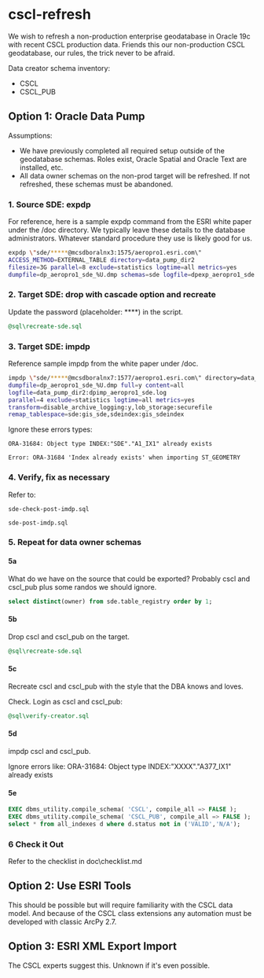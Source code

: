 # cscl-refresh

We wish to refresh a non-production enterprise geodatabase in Oracle 19c with recent CSCL production data. Friends this our non-production CSCL geodatabase, our rules, the trick never to be afraid. 

Data creator schema inventory:

* CSCL
* CSCL_PUB

## Option 1: Oracle Data Pump

Assumptions:

* We have previously completed all required setup outside of the geodatabase schemas.  Roles exist, Oracle Spatial and Oracle Text are installed, etc.
* All data owner schemas on the non-prod target will be refreshed.  If not refreshed, these schemas must be abandoned.


### 1. Source SDE: expdp

For reference, here is a sample expdp command from the ESRI white paper under the /doc directory. We typically leave these details to the database administrators. Whatever standard procedure they use is likely good for us.

```sh
expdp \"sde/*****@mcsdboralnx3:1575/aeropro1.esri.com\"
ACCESS_METHOD=EXTERNAL_TABLE directory=data_pump_dir2
filesize=3G parallel=8 exclude=statistics logtime=all metrics=yes
dumpfile=dp_aeropro1_sde_%U.dmp schemas=sde logfile=dpexp_aeropro1_sde.log
```
### 2. Target SDE: drop with cascade option and recreate

Update the password (placeholder: ****) in the script.   

```sql
@sql\recreate-sde.sql
```

### 3. Target SDE: impdp

Reference sample impdp from the white paper under /doc.

```sh
impdp \"sde/*****@mcsdboralnx7:1577/aeropro1.esri.com\" directory=data_pump_dir2
dumpfile=dp_aeropro1_sde_%U.dmp full=y content=all
logfile=data_pump_dir2:dpimp_aeropro1_sde.log
parallel=4 exclude=statistics logtime=all metrics=yes
transform=disable_archive_logging:y,lob_storage:securefile
remap_tablespace=sde:gis_sde,sdeindex:gis_sdeindex
```

Ignore these errors types:

    ORA-31684: Object type INDEX:"SDE"."A1_IX1" already exists

    Error: ORA-31684 'Index already exists' when importing ST_GEOMETRY


### 4. Verify, fix as necessary

Refer to:
    
    sde-check-post-imdp.sql

    sde-post-imdp.sql



### 5. Repeat for data owner schemas

#### 5a 

What do we have on the source that could be exported? Probably cscl and cscl_pub plus some randos we should ignore.

```sql
select distinct(owner) from sde.table_registry order by 1;
```

#### 5b

Drop cscl and cscl_pub on the target.

```sql
@sql\recreate-sde.sql
```

#### 5c

Recreate cscl and cscl_pub with the style that the DBA knows and loves.

Check. Login as cscl and cscl_pub:

```sql
@sql\verify-creator.sql
```


#### 5d

impdp cscl and cscl_pub. 

Ignore errors like: ORA-31684: Object type INDEX:"XXXX"."A377_IX1" already exists


#### 5e

```sql
EXEC dbms_utility.compile_schema( 'CSCL', compile_all => FALSE );
EXEC dbms_utility.compile_schema( 'CSCL_PUB', compile_all => FALSE );
select * from all_indexes d where d.status not in ('VALID','N/A');
```


### 6 Check it Out

Refer to the checklist in doc\checklist.md


## Option 2: Use ESRI Tools

This should be possible but will require familiarity with the CSCL data model. And because of the CSCL class extensions any automation must be developed with classic ArcPy 2.7.

## Option 3: ESRI XML Export Import

The CSCL experts suggest this. Unknown if it's even possible.